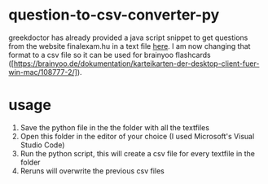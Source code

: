 # question-to-csv-converter-py
greekdoctor has already provided a java script snippet to get questions from the website finalexam.hu in a text file [here]([https://pages.github.com/](https://github.com/greekdoctor/finalexam-questioncollector-js/tree/main)). I am now changing that format to a csv file so it can be used for brainyoo flashcards ([https://brainyoo.de/dokumentation/karteikarten-der-desktop-client-fuer-win-mac/108777-2/]).

# usage
1. Save the python file in the the folder with all the textfiles
2. Open this folder in the editor of your choice (I used Microsoft's Visual Studio Code)
3. Run the python script, this will create a csv file for every textfile in the folder
4. Reruns will overwrite the previous csv files
